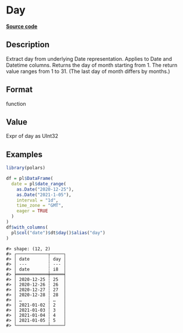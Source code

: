
# Day

[**Source code**](https://github.com/pola-rs/r-polars/tree/53c7d964901ed4a019998e89aff8c6d44691d793/R/expr__datetime.R#L365)

## Description

Extract day from underlying Date representation. Applies to Date and
Datetime columns. Returns the day of month starting from 1. The return
value ranges from 1 to 31. (The last day of month differs by months.)

## Format

function

## Value

Expr of day as UInt32

## Examples

``` r
library(polars)

df = pl$DataFrame(
  date = pl$date_range(
    as.Date("2020-12-25"),
    as.Date("2021-1-05"),
    interval = "1d",
    time_zone = "GMT",
    eager = TRUE
  )
)
df$with_columns(
  pl$col("date")$dt$day()$alias("day")
)
```

    #> shape: (12, 2)
    #> ┌────────────┬─────┐
    #> │ date       ┆ day │
    #> │ ---        ┆ --- │
    #> │ date       ┆ i8  │
    #> ╞════════════╪═════╡
    #> │ 2020-12-25 ┆ 25  │
    #> │ 2020-12-26 ┆ 26  │
    #> │ 2020-12-27 ┆ 27  │
    #> │ 2020-12-28 ┆ 28  │
    #> │ …          ┆ …   │
    #> │ 2021-01-02 ┆ 2   │
    #> │ 2021-01-03 ┆ 3   │
    #> │ 2021-01-04 ┆ 4   │
    #> │ 2021-01-05 ┆ 5   │
    #> └────────────┴─────┘
